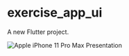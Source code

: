 # exercise_app_ui

A new Flutter project.

![Apple iPhone 11 Pro Max Presentation](https://user-images.githubusercontent.com/112031810/187051926-fa3eedf5-d785-4193-81d1-baa3c0613b34.png)
